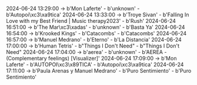 2024-06-24 13:29:00 -> b'Mon Laferte' - b'unknown' - b'Autopoi\xc3\xa9tica'
2024-06-24 13:33:00 -> b'Troye Sivan' - b'Falling In Love with my Best Friend | Music therapy2023' - b'Rush'
2024-06-24 16:51:00 -> b'The Mar\xc3\xadas' - b'unknown' - b'Basta Ya'
2024-06-24 16:54:00 -> b'Krooked Kings' - b'Catacombs' - b'Catacombs'
2024-06-24 16:57:00 -> b'Manuel Medrano' - b'Eterno' - b'La Distancia'
2024-06-24 17:00:00 -> b'Human Tetris' - b"Things I Don't Need" - b"Things I Don't Need"
2024-06-24 17:04:00 -> b'aerea' - b'unknown' - b'AEREA - (Complementary feelings) [Visualizer]'
2024-06-24 17:09:00 -> b'Mon Laferte' - b'AUTOPOI\xc3\x89TICA' - b'Autopoi\xc3\xa9tica'
2024-06-24 17:11:00 -> b'Paula Arenas y Manuel Medrano' - b'Puro Sentimiento' - b'Puro Sentimiento'
